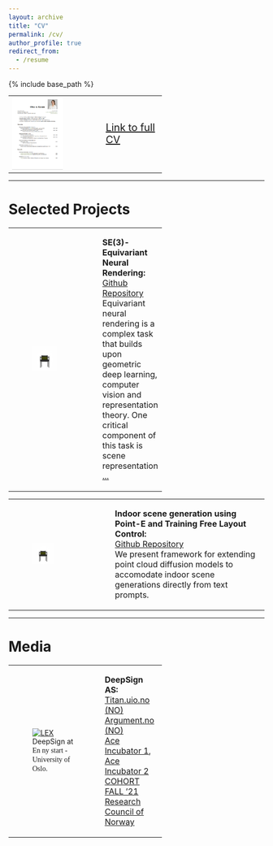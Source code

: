 ```yaml
---
layout: archive
title: "CV"
permalink: /cv/
author_profile: true
redirect_from:
  - /resume
---
```


{% include base_path %}


<table style="border-collapse: collapse; border: none;width: 60%;" border="0">
<tr>
<td style="border: none;">

<a href="/files/CV_Ranum_Public.pdf">
  <img src="/files/cv.png" alt="LEX" style="width: 60.00%; height: auto;">
</a>

</td>
<td style="border: none; text-align: left; font-size: 20px; vertical-align: left;width: 40.00%; ">

<a href="/files/CV_Ranum_Public.pdf" target="_blank">Link to full CV</a>

</td>
</tr>
</table>

***

Selected Projects
======
<table style="border-collapse: collapse; border: none;width: 60%;" border="0">
<tr>
<td style="border: none; width: auto; padding-right: 10px; vertical-align: middle;">

<figure>
<a href="https://github.com/elidub/equiv-neural-rendering">
  <img src="/images/projects/one_rototrans.gif" alt="LEX" style="width: 60.00%; height: auto;"> 
</a>
</figure>


</td>
<td style="border: none; text-align: left; font-size: 16px; vertical-align: left;width: 40.00%;">

<strong>SE(3)-Equivariant Neural Rendering:</strong><br>
<a href="https://github.com/elidub/equiv-neural-rendering" target="_blank">Github Repository</a><br>
Equivariant neural rendering is a complex task that builds upon geometric deep learning, computer vision and representation theory. One critical component of this task is scene representation <a href="https://github.com/elidub/equiv-neural-rendering/blob/main/blogpost.md" target="_blank">...</a><br>


</td>
</tr>
</table>


<table style="border-collapse: collapse; border: none;width: 100%;" border="0">
<tr>
<td style="border: none; width: auto; padding-right: 10px; vertical-align: middle;">

<figure>
<a href="https://github.com/LBBusser/point_e_team10/">
  <img src="/images/projects/one_rototrans.gif" alt="LEX" style="width: 40.00%; height: auto;"> 
</a>
</figure>


</td>
<td style="border: none; text-align: left; font-size: 16px; vertical-align: left;width: 60.00%;">

<strong>Indoor scene generation using Point-E and Training Free Layout Control:</strong><br>
<a href="https://github.com/LBBusser/point_e_team10/" target="_blank">Github Repository</a><br>
We present framework for extending point cloud diffusion models to accomodate indoor scene generations directly from text prompts. 


</td>
</tr>
</table>

***

Media
======
<table style="border-collapse: collapse; border: none;width: 60%;" border="0">
<tr>
<td style="border: none; width: auto; padding-right: 10px; vertical-align: middle;">

<figure>
<a href="https://www.uio.no/om/aktuelt/arrangementer/en-ny-start-festival/student-og-grunder-hvordan-kan-din-ide-bli-til-noe-mer.html">
  <img src="/images/photos/uio.JPG" alt="LEX" style="width: 60.00%; height: auto;"> 
</a>
  <figcaption>DeepSign at <span style="font-family: 'Brush Script MT', cursive;">En ny start - University of Oslo.</span></figcaption>
</figure>


</td>
<td style="border: none; text-align: left; font-size: 16px; vertical-align: left;width: 40.00%;">

<strong>DeepSign AS:</strong><br>
<a href="https://www.titan.uio.no/innovasjon/2021/studentgrundere-vil-lage-automatisk-tegnsprak-oversetter.html" target="_blank">Titan.uio.no (NO)</a><br>
<a href="https://argumentnett.no/2022/02/06/tetter-kommunikasjonsgapet-ved-hjelp-av-kunstig-intelligens/" target="_blank">Argument.no (NO)</a><br>
<a href="https://ace-incubator.nl/cohort-fall-2021/" target="_blank">Ace Incubator 1</a>, <a href="https://ace-incubator.nl/celebrating-graduation-companies/" target="_blank">Ace Incubator 2 COHORT FALL ’21</a><br>
<a href="https://prosjektbanken.forskningsradet.no/en/project/FORISS/327456?Kilde=FORISS&distribution=Ar&chart=bar&calcType=funding&Sprak=no&sortBy=date&sortOrder=desc&resultCount=30&offset=90&ProgAkt.3=FORNY20-FORNY2020" target="_blank">Research Council of Norway</a><br>

</td>
</tr>
</table>
